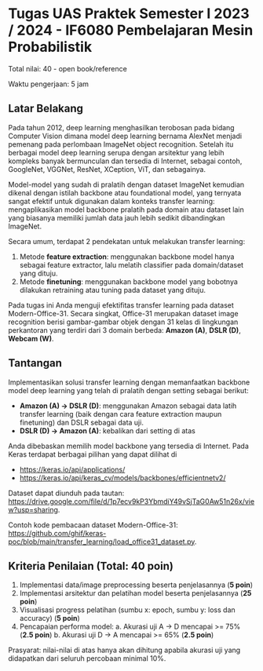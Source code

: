 # Tugas UAS Praktek Semester I 2023 / 2024 - IF6080 Pembelajaran Mesin Probabilistik
Total nilai: 40 - open book/reference

Waktu pengerjaan: 5 jam

## Latar Belakang
Pada tahun 2012, deep learning menghasilkan terobosan pada bidang Computer Vision dimana model deep learning bernama AlexNet menjadi pemenang pada perlombaan ImageNet object recognition. Setelah itu berbagai model deep learning serupa dengan arsitektur yang lebih kompleks banyak bermunculan dan tersedia di Internet, sebagai contoh, GoogleNet, VGGNet, ResNet, XCeption, ViT, dan sebagainya.

Model-model yang sudah di pralatih dengan dataset ImageNet kemudian dikenal dengan istilah backbone atau foundational model, yang ternyata sangat efektif untuk digunakan dalam konteks transfer learning: mengaplikasikan model backbone pralatih pada domain atau dataset lain yang biasanya memiliki jumlah data jauh lebih sedikit dibandingkan ImageNet.

Secara umum, terdapat 2 pendekatan untuk melakukan transfer learning:
1.	Metode **feature extraction**: menggunakan backbone model hanya sebagai feature extractor, lalu melatih classifier pada domain/dataset yang dituju.
2.	Metode **finetuning**: menggunakan backbone model yang bobotnya dilakukan retraining atau tuning pada dataset yang dituju. 

Pada tugas ini Anda menguji efektifitas transfer learning pada dataset Modern-Office-31. Secara singkat, Office-31 merupakan dataset image recognition berisi gambar-gambar objek dengan 31 kelas di lingkungan perkantoran yang terdiri dari 3 domain berbeda: **Amazon (A)**, **DSLR (D)**, **Webcam (W)**.

## Tantangan
Implementasikan solusi transfer learning dengan memanfaatkan backbone model deep learning yang telah di pralatih dengan setting sebagai berikut: 
- **Amazon (A) -> DSLR (D)**: menggunakan Amazon sebagai data latih transfer learning (baik dengan cara feature extraction maupun finetuning) dan DSLR sebagai data uji. 
- **DSLR (D) -> Amazon (A)**: kebalikan dari setting di atas

Anda dibebaskan memilih model backbone yang tersedia di Internet. Pada Keras terdapat berbagai pilihan yang dapat dilihat di
- https://keras.io/api/applications/
- https://keras.io/api/keras_cv/models/backbones/efficientnetv2/ 

Dataset dapat diunduh pada tautan: https://drive.google.com/file/d/1p7ecv9kP3YbmdiY49vSjTaG0Aw51n26x/view?usp=sharing.

Contoh kode pembacaan dataset Modern-Office-31: https://github.com/ghif/keras-poc/blob/main/transfer_learning/load_office31_dataset.py.

## Kriteria Penilaian (Total: 40 poin)
1.	Implementasi data/image preprocessing beserta penjelasannya (**5 poin**)
2.	Implementasi arsitektur dan pelatihan model beserta penjelasannya (**25 poin**)
3.	Visualisasi progress pelatihan (sumbu x: epoch, sumbu y: loss dan accuracy) (**5 poin**)
4.	Pencapaian performa model:
    a.	Akurasi uji A -> D mencapai >= 75% (**2.5 poin**)
    b.	Akurasi uji D -> A mencapai >= 65% (**2.5 poin**)

Prasyarat: nilai-nilai di atas hanya akan dihitung apabila akurasi uji yang didapatkan dari seluruh percobaan minimal 10%.
